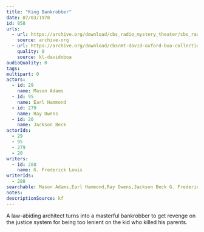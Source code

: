 ```yaml
---
title: "King Bankrobber"
date: 07/03/1978
id: 858
urls: 
  - url: https://archive.org/download/cbs_radio_mystery_theater/cbs_radio_mystery_theater-0851-0900.zip/cbs_radio_mystery_theater-0851-0900%2Fcbsrmt_0858_king_bankrobber.mp3
    source: archive-org
  - url: https://archive.org/download/cbsrmt-david-oxford-boa-collection/CBSRMT-780703-0858-King-Bankrobber-(128-48)_WBBM-JE-{BoA}.mp3
    quality: 0
    source: kl-davidoboa
audioQuality: 0
tags: 
multipart: 0
actors:  
  - id: 29
    name: Mason Adams  
  - id: 95
    name: Earl Hammond  
  - id: 279
    name: Ray Owens  
  - id: 20
    name: Jackson Beck
actorIds:  
  - 29  
  - 95  
  - 279  
  - 20
writers:  
  - id: 288
    name: G. Frederick Lewis
writerIds:  
  - 288
searchable: Mason Adams,Earl Hammond,Ray Owens,Jackson Beck G. Frederick Lewis
notes: 
descriptionSource: kf
---
```

A law-abiding architect turns into a masterful bankrobber to get revenge on the justice system for being too lenient on the kid who killed his parents.